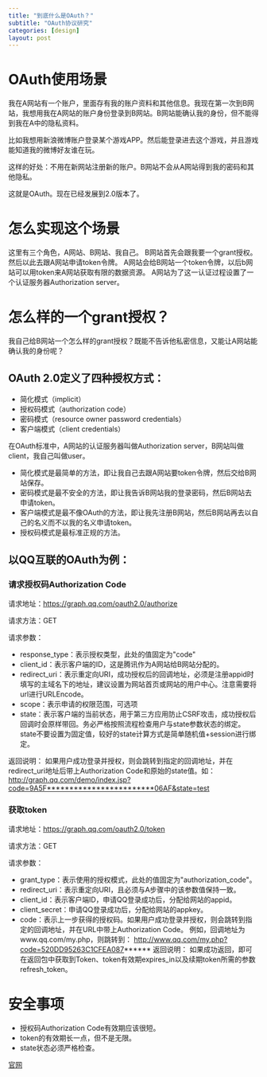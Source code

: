 ```yaml
---
title: "到底什么是OAuth？"
subtitle: "OAuth协议研究"
categories: [design]
layout: post
---
```

# OAuth使用场景

我在A网站有一个账户，里面存有我的账户资料和其他信息。我现在第一次到B网站，我想用我在A网站的账户身份登录到B网站。B网站能确认我的身份，但不能得到我在A中的隐私资料。

比如我想用新浪微博账户登录某个游戏APP。然后能登录进去这个游戏，并且游戏能知道我的微博好友谁在玩。

这样的好处：不用在新网站注册新的账户。B网站不会从A网站得到我的密码和其他隐私。

这就是OAuth。现在已经发展到2.0版本了。


# 怎么实现这个场景

这里有三个角色，A网站、B网站、我自己。
B网站首先会跟我要一个grant授权。然后以此去跟A网站申请token令牌。
A网站会给B网站一个token令牌，以后b网站可以用token来A网站获取有限的数据资源。
A网站为了这一认证过程设置了一个认证服务器Authorization server。

# 怎么样的一个grant授权？

我自己给B网站一个怎么样的grant授权？既能不告诉他私密信息，又能让A网站能确认我的身份呢？

## OAuth 2.0定义了四种授权方式：

- 简化模式（implicit）
- 授权码模式（authorization code）
- 密码模式（resource owner password credentials）
- 客户端模式（client credentials）

在OAuth标准中，A网站的认证服务器叫做Authorization server，B网站叫做client，我自己叫做user。

- 简化模式是最简单的方法，即让我自己去跟A网站要token令牌，然后交给B网站保存。
- 密码模式是最不安全的方法，即让我告诉B网站我的登录密码，然后B网站去申请token。
- 客户端模式是最不像OAuth的方法，即让我先注册B网站，然后B网站再去以自己的名义而不以我的名义申请token。
- 授权码模式是最标准正规的方法。

## 以QQ互联的OAuth为例：

### 请求授权码Authorization Code
请求地址：https://graph.qq.com/oauth2.0/authorize

请求方法：GET

请求参数：
- response_type：表示授权类型，此处的值固定为"code"
- client_id：表示客户端的ID，这是腾讯作为A网站给B网站分配的。
- redirect_uri：表示重定向URI，成功授权后的回调地址，必须是注册appid时填写的主域名下的地址，建议设置为网站首页或网站的用户中心。注意需要将url进行URLEncode。
- scope：表示申请的权限范围，可选项
- state：表示客户端的当前状态，用于第三方应用防止CSRF攻击，成功授权后回调时会原样带回。务必严格按照流程检查用户与state参数状态的绑定。state不要设置为固定值，较好的state计算方式是简单随机值+session进行绑定。

返回说明：
如果用户成功登录并授权，则会跳转到指定的回调地址，并在redirect_uri地址后带上Authorization Code和原始的state值。如：
http://graph.qq.com/demo/index.jsp?code=9A5F************************06AF&state=test

### 获取token
请求地址：https://graph.qq.com/oauth2.0/token

请求方法：GET

请求参数：
- grant_type：表示使用的授权模式，此处的值固定为"authorization_code"。
- redirect_uri：表示重定向URI，且必须与A步骤中的该参数值保持一致。
- client_id：表示客户端ID，申请QQ登录成功后，分配给网站的appid。
- client_secret：申请QQ登录成功后，分配给网站的appkey。
- code：表示上一步获得的授权码。如果用户成功登录并授权，则会跳转到指定的回调地址，并在URL中带上Authorization Code。
例如，回调地址为www.qq.com/my.php，则跳转到：
http://www.qq.com/my.php?code=520DD95263C1CFEA087******
返回说明：
如果成功返回，即可在返回包中获取到Token、token有效期expires_in以及续期token所需的参数refresh_token。

# 安全事项
- 授权码Authorization Code有效期应该很短。
- token的有效期长一点，但不是无限。
- state状态必须严格检查。




[官网](http://oauth.net/)

<!--
这里是注释区

```
print "hello"
```
***Stronger***

{% highlight python %}
print "hello, Lucky!"
{% endhighlight %}

![My image]({{ site.baseurl }}/images/emule.png)

My Github is [here][mygithub].
[mygithub]: https://github.com/lucky521

-->